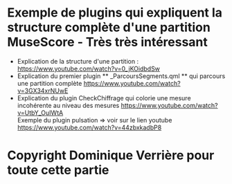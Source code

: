 # Exemple de plugins qui expliquent la structure complète d'une partition MuseScore - Très très intéressant
- Explication de la structure d'une partition : https://www.youtube.com/watch?v=0_jKOidbdSw
- Explication du premier plugin ** _ParcoursSegments.qml ** qui parcours une partition complète https://www.youtube.com/watch?v=3GX34xrNUwE
- Explication du plugin CheckChiffrage qui colorie une mesure incohérente au niveau des mesures https://www.youtube.com/watch?v=UtbY_OuIWtA   
Exemple du plugin pulsation => voir sur le lien youtube https://www.youtube.com/watch?v=44zbxkadbP8 

# Copyright Dominique Verrière pour toute cette partie  
